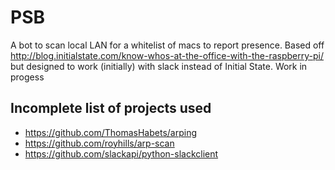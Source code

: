 # PSB
A bot to scan local LAN for a whitelist of macs to report presence. Based off http://blog.initialstate.com/know-whos-at-the-office-with-the-raspberry-pi/ but designed to work (initially) with slack instead of Initial State. Work in progess

## Incomplete list of projects used
- https://github.com/ThomasHabets/arping
- https://github.com/royhills/arp-scan
- https://github.com/slackapi/python-slackclient

